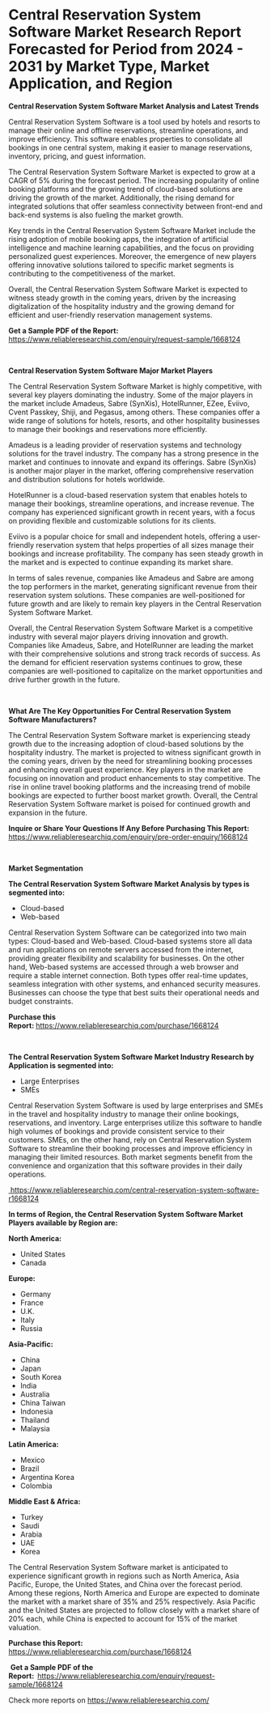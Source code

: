 <p><h1>Central Reservation System Software Market Research Report Forecasted for Period from 2024 -  2031 by Market Type, Market Application, and Region</h1></p><p><strong>Central Reservation System Software Market Analysis and Latest Trends</strong></p>
<p><p>Central Reservation System Software is a tool used by hotels and resorts to manage their online and offline reservations, streamline operations, and improve efficiency. This software enables properties to consolidate all bookings in one central system, making it easier to manage reservations, inventory, pricing, and guest information.</p><p>The Central Reservation System Software Market is expected to grow at a CAGR of 5% during the forecast period. The increasing popularity of online booking platforms and the growing trend of cloud-based solutions are driving the growth of the market. Additionally, the rising demand for integrated solutions that offer seamless connectivity between front-end and back-end systems is also fueling the market growth.</p><p>Key trends in the Central Reservation System Software Market include the rising adoption of mobile booking apps, the integration of artificial intelligence and machine learning capabilities, and the focus on providing personalized guest experiences. Moreover, the emergence of new players offering innovative solutions tailored to specific market segments is contributing to the competitiveness of the market.</p><p>Overall, the Central Reservation System Software Market is expected to witness steady growth in the coming years, driven by the increasing digitalization of the hospitality industry and the growing demand for efficient and user-friendly reservation management systems.</p></p>
<p><strong>Get a Sample PDF of the Report:&nbsp;</strong> <a href="https://www.reliableresearchiq.com/enquiry/request-sample/1668124">https://www.reliableresearchiq.com/enquiry/request-sample/1668124</a></p>
<p>&nbsp;</p>
<p><strong>Central Reservation System Software Major Market Players</strong></p>
<p><p>The Central Reservation System Software Market is highly competitive, with several key players dominating the industry. Some of the major players in the market include Amadeus, Sabre (SynXis), HotelRunner, EZee, Eviivo, Cvent Passkey, Shiji, and Pegasus, among others. These companies offer a wide range of solutions for hotels, resorts, and other hospitality businesses to manage their bookings and reservations more efficiently.</p><p>Amadeus is a leading provider of reservation systems and technology solutions for the travel industry. The company has a strong presence in the market and continues to innovate and expand its offerings. Sabre (SynXis) is another major player in the market, offering comprehensive reservation and distribution solutions for hotels worldwide.</p><p>HotelRunner is a cloud-based reservation system that enables hotels to manage their bookings, streamline operations, and increase revenue. The company has experienced significant growth in recent years, with a focus on providing flexible and customizable solutions for its clients.</p><p>Eviivo is a popular choice for small and independent hotels, offering a user-friendly reservation system that helps properties of all sizes manage their bookings and increase profitability. The company has seen steady growth in the market and is expected to continue expanding its market share.</p><p>In terms of sales revenue, companies like Amadeus and Sabre are among the top performers in the market, generating significant revenue from their reservation system solutions. These companies are well-positioned for future growth and are likely to remain key players in the Central Reservation System Software Market.</p><p>Overall, the Central Reservation System Software Market is a competitive industry with several major players driving innovation and growth. Companies like Amadeus, Sabre, and HotelRunner are leading the market with their comprehensive solutions and strong track records of success. As the demand for efficient reservation systems continues to grow, these companies are well-positioned to capitalize on the market opportunities and drive further growth in the future.</p></p>
<p>&nbsp;</p>
<p><strong>What Are The Key Opportunities For Central Reservation System Software Manufacturers?</strong></p>
<p><p>The Central Reservation System Software market is experiencing steady growth due to the increasing adoption of cloud-based solutions by the hospitality industry. The market is projected to witness significant growth in the coming years, driven by the need for streamlining booking processes and enhancing overall guest experience. Key players in the market are focusing on innovation and product enhancements to stay competitive. The rise in online travel booking platforms and the increasing trend of mobile bookings are expected to further boost market growth. Overall, the Central Reservation System Software market is poised for continued growth and expansion in the future.</p></p>
<p><strong>Inquire or Share Your Questions If Any Before Purchasing This Report:</strong> <a href="https://www.reliableresearchiq.com/enquiry/pre-order-enquiry/1668124">https://www.reliableresearchiq.com/enquiry/pre-order-enquiry/1668124</a></p>
<p>&nbsp;</p>
<p><strong>Market Segmentation</strong></p>
<p><strong>The Central Reservation System Software Market Analysis by types is segmented into:</strong></p>
<p><ul><li>Cloud-based</li><li>Web-based</li></ul></p>
<p><p>Central Reservation System Software can be categorized into two main types: Cloud-based and Web-based. Cloud-based systems store all data and run applications on remote servers accessed from the internet, providing greater flexibility and scalability for businesses. On the other hand, Web-based systems are accessed through a web browser and require a stable internet connection. Both types offer real-time updates, seamless integration with other systems, and enhanced security measures. Businesses can choose the type that best suits their operational needs and budget constraints.</p></p>
<p><strong>Purchase this Report:&nbsp;</strong><a href="https://www.reliableresearchiq.com/purchase/1668124">https://www.reliableresearchiq.com/purchase/1668124</a></p>
<p>&nbsp;</p>
<p><strong>The Central Reservation System Software Market Industry Research by Application is segmented into:</strong></p>
<p><ul><li>Large Enterprises</li><li>SMEs</li></ul></p>
<p><p>Central Reservation System Software is used by large enterprises and SMEs in the travel and hospitality industry to manage their online bookings, reservations, and inventory. Large enterprises utilize this software to handle high volumes of bookings and provide consistent service to their customers. SMEs, on the other hand, rely on Central Reservation System Software to streamline their booking processes and improve efficiency in managing their limited resources. Both market segments benefit from the convenience and organization that this software provides in their daily operations.</p></p>
<p><a href="https://www.reliableresearchiq.com/central-reservation-system-software-r1668124">&nbsp;https://www.reliableresearchiq.com/central-reservation-system-software-r1668124</a></p>
<p><strong>In terms of Region, the Central Reservation System Software Market Players available by Region are:</strong></p>
<p>
    <p> <strong> North America: </strong>
        <ul>
            <li>United States</li>
            <li>Canada</li>
        </ul>
        </p> 
    <p> <strong> Europe: </strong>
        <ul>
            <li>Germany</li>
            <li>France</li>
            <li>U.K.</li>
            <li>Italy</li>
            <li>Russia</li>
        </ul>
        </p> 
    <p> <strong> Asia-Pacific: </strong>
        <ul>
            <li>China</li>
            <li>Japan</li>
            <li>South Korea</li>
            <li>India</li>
            <li>Australia</li>
            <li>China Taiwan</li>
            <li>Indonesia</li>
            <li>Thailand</li>
            <li>Malaysia</li>
        </ul>
        </p> 
    <p> <strong> Latin America: </strong>
        <ul>
            <li>Mexico</li>
            <li>Brazil</li>
            <li>Argentina Korea</li>
            <li>Colombia</li>
        </ul>
        </p> 
    <p> <strong> Middle East & Africa: </strong>
        <ul>
            <li>Turkey</li>
            <li>Saudi</li>
            <li>Arabia</li>
            <li>UAE</li>
            <li>Korea</li>
        </ul>
    </p>
    </p>
<p><p>The Central Reservation System Software market is anticipated to experience significant growth in regions such as North America, Asia Pacific, Europe, the United States, and China over the forecast period. Among these regions, North America and Europe are expected to dominate the market with a market share of 35% and 25% respectively. Asia Pacific and the United States are projected to follow closely with a market share of 20% each, while China is expected to account for 15% of the market valuation.</p></p>
<p><strong>Purchase this Report: </strong><a href="https://www.reliableresearchiq.com/purchase/1668124">https://www.reliableresearchiq.com/purchase/1668124</a></p>
<p>&nbsp;<strong>Get a Sample PDF of the Report:&nbsp;&nbsp;</strong><a href="https://www.reliableresearchiq.com/enquiry/request-sample/1668124">https://www.reliableresearchiq.com/enquiry/request-sample/1668124</a></p>
<p><strong></strong></p>
<p>Check more reports on <a href="https://www.reliableresearchiq.com/">https://www.reliableresearchiq.com/</a></p>